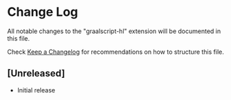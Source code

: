 # Change Log

All notable changes to the "graalscript-hl" extension will be documented in this file.

Check [Keep a Changelog](http://keepachangelog.com/) for recommendations on how to structure this file.

## [Unreleased]

- Initial release